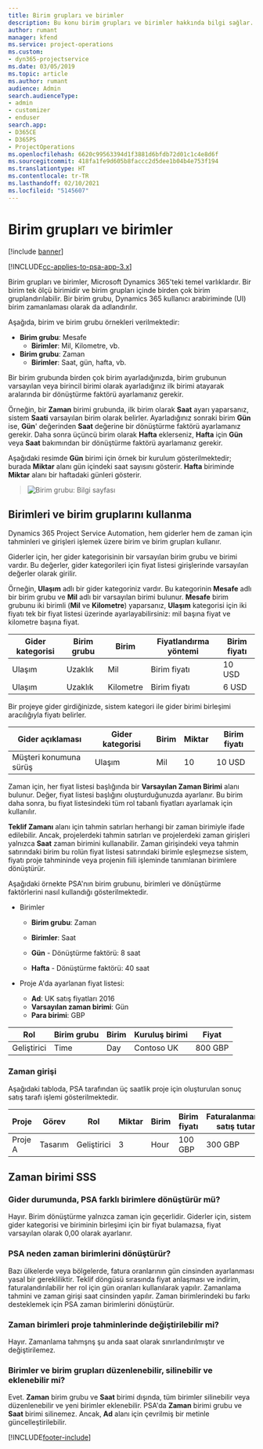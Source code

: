 ```yaml
---
title: Birim grupları ve birimler
description: Bu konu birim grupları ve birimler hakkında bilgi sağlar.
author: rumant
manager: kfend
ms.service: project-operations
ms.custom:
- dyn365-projectservice
ms.date: 03/05/2019
ms.topic: article
ms.author: rumant
audience: Admin
search.audienceType:
- admin
- customizer
- enduser
search.app:
- D365CE
- D365PS
- ProjectOperations
ms.openlocfilehash: 6620c99563394d1f3881d6bfdb72d01c1c4e8d6f
ms.sourcegitcommit: 418fa1fe9d605b8faccc2d5dee1b04b4e753f194
ms.translationtype: HT
ms.contentlocale: tr-TR
ms.lasthandoff: 02/10/2021
ms.locfileid: "5145607"
---
```

# <a name="unit-groups-and-units"></a>Birim grupları ve birimler

[!include [banner](../includes/psa-now-project-operations.md)]

[!INCLUDE[cc-applies-to-psa-app-3.x](../includes/cc-applies-to-psa-app-3x.md)]

Birim grupları ve birimler, Microsoft Dynamics 365'teki temel varlıklardır. Bir birim tek ölçü birimidir ve birim grupları içinde birden çok birim gruplandırılabilir. Bir birim grubu, Dynamics 365 kullanıcı arabiriminde (UI) birim zamanlaması olarak da adlandırılır. 

Aşağıda, birim ve birim grubu örnekleri verilmektedir:
 
- **Birim grubu**: Mesafe 
    - **Birimler**: Mil, Kilometre, vb.
- **Birim grubu**: Zaman
    - **Birimler**: Saat, gün, hafta, vb. 

Bir birim grubunda birden çok birim ayarladığınızda, birim grubunun varsayılan veya birincil birimi olarak ayarladığınız ilk birimi atayarak aralarında bir dönüştürme faktörü ayarlamanız gerekir. 

Örneğin, bir **Zaman** birimi grubunda, ilk birim olarak **Saat** ayarı yaparsanız, sistem **Saati** varsayılan birim olarak belirler. Ayarladığınız sonraki birim **Gün** ise, **Gün**' değerinden **Saat** değerine bir dönüştürme faktörü ayarlamanız gerekir. Daha sonra üçüncü birim olarak **Hafta** eklerseniz, **Hafta** için **Gün** veya **Saat** bakımından bir dönüştürme faktörü ayarlamanız gerekir. 

Aşağıdaki resimde **Gün** birimi için örnek bir kurulum gösterilmektedir; burada **Miktar** alanı gün içindeki saat sayısını gösterir. **Hafta** biriminde **Miktar** alanı bir haftadaki günleri gösterir.

> ![Birim grubu: Bilgi sayfası](media/advanced-2.png)

## <a name="using-units-and-unit-groups"></a>Birimleri ve birim gruplarını kullanma

Dynamics 365 Project Service Automation, hem giderler hem de zaman için tahminleri ve girişleri işlemek üzere birim ve birim grupları kullanır. 

Giderler için, her gider kategorisinin bir varsayılan birim grubu ve birimi vardır. Bu değerler, gider kategorileri için fiyat listesi girişlerinde varsayılan değerler olarak girilir. 

Örneğin, **Ulaşım** adlı bir gider kategoriniz vardır. Bu kategorinin  **Mesafe** adlı bir birim grubu ve **Mil** adlı bir varsayılan birimi bulunur. **Mesafe** birim grubunu iki birimli (**Mil** ve **Kilometre**) yaparsanız, **Ulaşım** kategorisi için iki fiyatı tek bir fiyat listesi üzerinde ayarlayabilirsiniz: mil başına fiyat ve kilometre başına fiyat.

| Gider kategorisi  | Birim grubu  | Birim      | Fiyatlandırma yöntemi  | Birim fiyatı  |
|-------------------|---------------|-----------|-------------------|-------------------|
| Ulaşım           | Uzaklık      | Mil      | Birim fiyatı    | 10 USD            |
| Ulaşım           | Uzaklık      | Kilometre | Birim fiyatı    |  6 USD            |

Bir projeye gider girdiğinizde, sistem kategori ile gider birimi birleşimi aracılığıyla fiyatı belirler. 

| Gider açıklaması        | Gider kategorisi  | Birim  | Miktar  | Birim fiyatı   |
|----------------------------|---------------------|-------|-----------|----------------|
| Müşteri konumuna sürüş | Ulaşım             | Mil  | 10        | 10 USD         |

Zaman için, her fiyat listesi başlığında bir **Varsayılan Zaman Birimi** alanı bulunur. Değer, fiyat listesi başlığını oluşturduğunuzda ayarlanır. Bu birim daha sonra, bu fiyat listesindeki tüm rol tabanlı fiyatları ayarlamak için kullanılır.

**Teklif Zamanı** alanı için tahmin satırları herhangi bir zaman birimiyle ifade edilebilir. Ancak, projelerdeki tahmin satırları ve projelerdeki zaman girişleri yalnızca **Saat** zaman birimini kullanabilir. Zaman girişindeki veya tahmin satırındaki birim bu rolün fiyat listesi satırındaki birimle eşleşmezse sistem, fiyatı proje tahmininde veya projenin fiili işleminde tanımlanan birimlere dönüştürür.

Aşağıdaki örnekte PSA'nın birim grubunu, birimleri ve dönüştürme faktörlerini nasıl kullandığı gösterilmektedir.
- Birimler

   - **Birim grubu**: Zaman 
   - **Birimler**: Saat 
    
    - **Gün** - Dönüştürme faktörü: 8 saat       
    - **Hafta** - Dönüştürme faktörü: 40 saat  
        
- Proje A'da ayarlanan fiyat listesi:

    - **Ad**: UK satış fiyatları 2016 
    - **Varsayılan zaman birimi**: Gün 
    - **Para birimi**: GBP

| Rol      | Birim grubu | Birim | Kuruluş birimi | Fiyat   |
|-----------|------------|------|---------------------|---------|
| Geliştirici | Time       | Day  | Contoso UK          | 800 GBP |

### <a name="time-entry"></a>Zaman girişi

Aşağıdaki tabloda, PSA tarafından üç saatlik proje için oluşturulan sonuç satış tarafı işlemi gösterilmektedir.


| Proje   | Görev    | Rol      | Miktar | Birim  | Birim fiyatı | Faturalanmamış satış tutarı |
|-----------|---------|-----------|----------|-------|------------|-----------------------|
| Proje A | Tasarım  | Geliştirici | 3        | Hour  | 100 GBP    | 300 GBP               |

## <a name="time-unit-faq"></a>Zaman birimi SSS

### <a name="does-psa-convert-to-different-units-in-the-case-of-expenses"></a>Gider durumunda, PSA farklı birimlere dönüştürür mü?
Hayır. Birim dönüştürme yalnızca zaman için geçerlidir. Giderler için, sistem gider kategorisi ve biriminin birleşimi için bir fiyat bulamazsa, fiyat varsayılan olarak 0,00 olarak ayarlanır.

### <a name="why-does-psa-convert-time-units"></a>PSA neden zaman birimlerini dönüştürür?
Bazı ülkelerde veya bölgelerde, fatura oranlarının gün cinsinden ayarlanması yasal bir gerekliliktir. Teklif döngüsü sırasında fiyat anlaşması ve indirim, faturalandırılabilir her rol için gün oranları kullanılarak yapılır. Zamanlama tahmini ve zaman girişi saat cinsinden yapılır. Zaman birimlerindeki bu farkı desteklemek için PSA zaman birimlerini dönüştürür.

### <a name="can-time-units-be-changed-on-project-estimates"></a>Zaman birimleri proje tahminlerinde değiştirilebilir mi?
Hayır. Zamanlama tahmşnş şu anda saat olarak sınırlandırılmıştır ve değiştirilemez.

### <a name="can-units-and-unit-groups-be-edited-deleted-and-added"></a>Birimler ve birim grupları düzenlenebilir, silinebilir ve eklenebilir mi?
Evet. **Zaman** birim grubu ve **Saat** birimi dışında, tüm birimler silinebilir veya düzenlenebilir ve yeni birimler eklenebilir. PSA'da **Zaman** birimi grubu ve **Saat** birimi silinemez. Ancak, **Ad** alanı için çevrilmiş bir metinle güncelleştirilebilir.


[!INCLUDE[footer-include](../includes/footer-banner.md)]